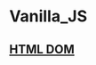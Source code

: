 # Vanilla_JS

## [HTML DOM](https://developer.mozilla.org/en-US/docs/Web/API/Document_Object_Model)
